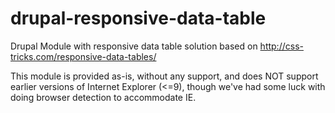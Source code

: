 drupal-responsive-data-table
============================

Drupal Module with responsive data table solution based on http://css-tricks.com/responsive-data-tables/

This module is provided as-is, without any support, and does NOT support earlier versions of Internet Explorer (<=9), though we've had some luck with doing browser detection to accommodate IE.
